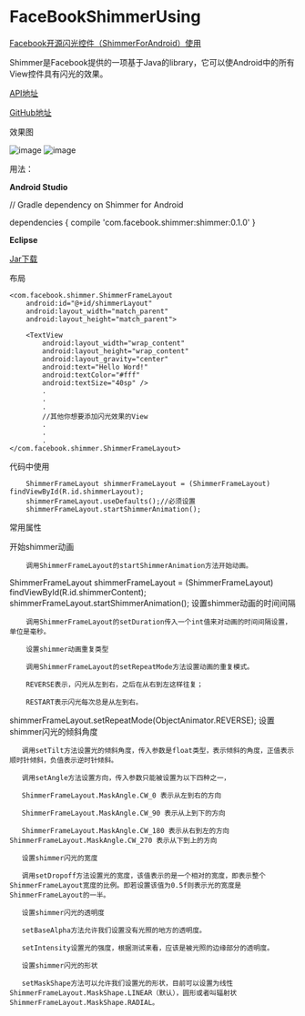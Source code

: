 # FaceBookShimmerUsing
[Facebook开源闪光控件（ShimmerForAndroid）使用](https://blog.csdn.net/qq569699973/article/details/51899041)

Shimmer是Facebook提供的一项基于Java的library，它可以使Android中的所有View控件具有闪光的效果。

[API地址](http://facebook.github.io/shimmer-android/javadoc/index.html)

[GitHub地址](https://github.com/facebook/shimmer-android)

效果图

![image](https://img-blog.csdnimg.cn/20190109164547699.gif)
![image](https://img-blog.csdnimg.cn/20190109164613516.gif)

用法：

**Android Studio**

// Gradle dependency on Shimmer for Android

dependencies {
    compile 'com.facebook.shimmer:shimmer:0.1.0'
}

**Eclipse**

[Jar下载](http://facebook.github.io/shimmer-android/)

布局

    <com.facebook.shimmer.ShimmerFrameLayout
        android:id="@+id/shimmerLayout"
        android:layout_width="match_parent"
        android:layout_height="match_parent">

        <TextView
            android:layout_width="wrap_content"
            android:layout_height="wrap_content"
            android:layout_gravity="center"
            android:text="Hello Word!"
            android:textColor="#fff"
            android:textSize="40sp" />
            .
            .
            .
            //其他你想要添加闪光效果的View
            .
            .
            .
    </com.facebook.shimmer.ShimmerFrameLayout>


代码中使用

        ShimmerFrameLayout shimmerFrameLayout = (ShimmerFrameLayout) findViewById(R.id.shimmerLayout);
        shimmerFrameLayout.useDefaults();//必须设置
        shimmerFrameLayout.startShimmerAnimation();

常用属性

 开始shimmer动画

        调用ShimmerFrameLayout的startShimmerAnimation方法开始动画。

ShimmerFrameLayout shimmerFrameLayout = (ShimmerFrameLayout) findViewById(R.id.shimmerContent);
shimmerFrameLayout.startShimmerAnimation();
        设置shimmer动画的时间间隔

        调用ShimmerFrameLayout的setDuration传入一个int值来对动画的时间间隔设置，单位是毫秒。

        设置shimmer动画重复类型

        调用ShimmerFrameLayout的setRepeatMode方法设置动画的重复模式。

        REVERSE表示，闪光从左到右，之后在从右到左这样往复；

        RESTART表示闪光每次总是从左到右。

shimmerFrameLayout.setRepeatMode(ObjectAnimator.REVERSE);
       设置shimmer闪光的倾斜角度

       调用setTilt方法设置光的倾斜角度，传入参数是float类型，表示倾斜的角度，正值表示顺时针倾斜，负值表示逆时针倾斜。

       调用setAngle方法设置方向，传入参数只能被设置为以下四种之一，

       ShimmerFrameLayout.MaskAngle.CW_0 表示从左到右的方向

       ShimmerFrameLayout.MaskAngle.CW_90 表示从上到下的方向

       ShimmerFrameLayout.MaskAngle.CW_180 表示从右到左的方向ShimmerFrameLayout.MaskAngle.CW_270 表示从下到上的方向

       设置shimmer闪光的宽度

       调用setDropoff方法设置光的宽度，该值表示的是一个相对的宽度，即表示整个ShimmerFrameLayout宽度的比例。即若设置该值为0.5f则表示光的宽度是ShimmerFrameLayout的一半。

       设置shimmer闪光的透明度

       setBaseAlpha方法允许我们设置没有光照的地方的透明度。

       setIntensity设置光的强度，根据测试来看，应该是被光照的边缘部分的透明度。

       设置shimmer闪光的形状

       setMaskShape方法可以允许我们设置光的形状，目前可以设置为线性ShimmerFrameLayout.MaskShape.LINEAR（默认），圆形或者叫辐射状ShimmerFrameLayout.MaskShape.RADIAL。
